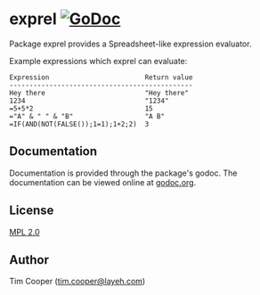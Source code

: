 # exprel [![GoDoc](https://godoc.org/layeh.com/exprel?status.svg)](https://godoc.org/layeh.com/exprel)

Package exprel provides a Spreadsheet-like expression evaluator.

Example expressions which exprel can evaluate:

    Expression                        Return value
    ----------------------------------------------
    Hey there                         "Hey there"
    1234                              "1234"
    =5+5*2                            15
    ="A" & " " & "B"                  "A B"
    =IF(AND(NOT(FALSE());1=1);1+2;2)  3

## Documentation

Documentation is provided through the package's godoc. The documentation can be viewed online at [godoc.org](https://godoc.org/layeh.com/exprel).

## License

[MPL 2.0](https://www.mozilla.org/en-US/MPL/2.0/)

## Author

Tim Cooper (<tim.cooper@layeh.com>)
